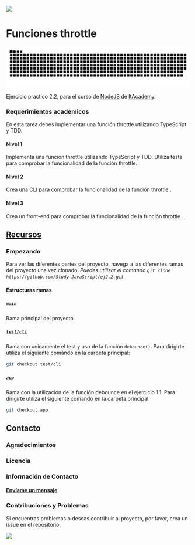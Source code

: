 <img src="https://user-images.githubusercontent.com/73097560/115834477-dbab4500-a447-11eb-908a-139a6edaec5c.gif">

# Funciones throttle
<a href="https://github.com/SKRTEEEEEE">
<div align="center">
  <img  src="https://github.com/SKRTEEEEEE/SKRTEEEEEE/blob/main/resources/img/grid-snake.svg"
       alt="snake" />
</div>
</a>

Ejercicio practico 2.2, para el curso de [NodeJS](https://nodejs.org/en) de [ItAcademy](https://www.barcelonactiva.cat/es/itacademy).


### Requerimientos academicos
En esta tarea debes implementar  una función throttle utilizando TypeScript y TDD.
#### Nivel 1

Implementa  una función throttle utilizando TypeScript y TDD.
Utiliza tests para comprobar la funcionalidad de la función throttle.

#### Nivel 2

Crea una CLI para comprobar la funcionalidad de la función throttle .

#### Nivel 3

Crea un front-end para comprobar la funcionalidad de la función throttle .



## [Recursos](https://github.com/SKRTEEEEEE/markdowns/)
### Empezando
Para ver las diferentes partes del proyecto, navega a las diferentes ramas del proyecto una vez clonado.
_Puedes utilizar el comando `git clone https://github.com/Study-JavaScript/ej2.2.git`_
#### Estructuras ramas
##### `main`
Rama principal del proyecto.
##### [`test/cli`](https://github.com/Study-JavaScript/ej2.2/tree/test/cli)
Rama con unicamente el test y uso de la función `debounce()`. Para dirigirte utiliza el siguiente comando en la carpeta principal:
```bash
git checkout test/cli
```
##### [`app`](https://github.com/Study-JavaScript/ej2.2/tree/app)
Rama con la utilización de la función debounce en el ejercicio 1.1. Para dirigirte utiliza el siguiente comando en la carpeta principal:
```bash
git checkout app
```

## Contacto

### Agradecimientos

### Licencia

### Información de Contacto

#### [Envíame un mensaje](mailto:adanreh.m@gmail.com)

### Contribuciones y Problemas

Si encuentras problemas o deseas contribuir al proyecto, por favor, crea un issue en el repositorio.

<img src="https://user-images.githubusercontent.com/73097560/115834477-dbab4500-a447-11eb-908a-139a6edaec5c.gif">
